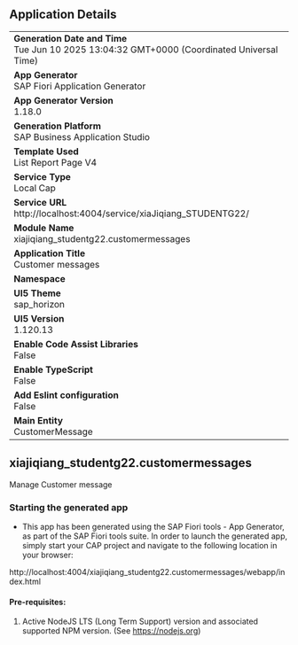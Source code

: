 ## Application Details
|               |
| ------------- |
|**Generation Date and Time**<br>Tue Jun 10 2025 13:04:32 GMT+0000 (Coordinated Universal Time)|
|**App Generator**<br>SAP Fiori Application Generator|
|**App Generator Version**<br>1.18.0|
|**Generation Platform**<br>SAP Business Application Studio|
|**Template Used**<br>List Report Page V4|
|**Service Type**<br>Local Cap|
|**Service URL**<br>http://localhost:4004/service/xiaJiqiang_STUDENTG22/|
|**Module Name**<br>xiajiqiang_studentg22.customermessages|
|**Application Title**<br>Customer messages|
|**Namespace**<br>|
|**UI5 Theme**<br>sap_horizon|
|**UI5 Version**<br>1.120.13|
|**Enable Code Assist Libraries**<br>False|
|**Enable TypeScript**<br>False|
|**Add Eslint configuration**<br>False|
|**Main Entity**<br>CustomerMessage|

## xiajiqiang_studentg22.customermessages

Manage Customer message

### Starting the generated app

-   This app has been generated using the SAP Fiori tools - App Generator, as part of the SAP Fiori tools suite.  In order to launch the generated app, simply start your CAP project and navigate to the following location in your browser:

http://localhost:4004/xiajiqiang_studentg22.customermessages/webapp/index.html

#### Pre-requisites:

1. Active NodeJS LTS (Long Term Support) version and associated supported NPM version.  (See https://nodejs.org)


